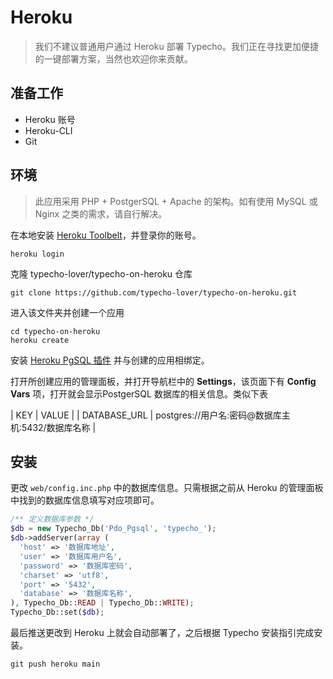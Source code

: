 # Heroku

> 我们不建议普通用户通过 Heroku 部署 Typecho。我们正在寻找更加便捷的一键部署方案，当然也欢迎你来贡献。

## 准备工作

- Heroku 账号
- Heroku-CLI
- Git

## 环境

> 此应用采用 PHP + PostgerSQL + Apache 的架构。如有使用 MySQL 或 Nginx 之类的需求，请自行解决。

在本地安装 [Heroku Toolbelt](https://toolbelt.heroku.com/)，并登录你的账号。

``` shell
heroku login
```

克隆 typecho-lover/typecho-on-heroku 仓库

``` shell
git clone https://github.com/typecho-lover/typecho-on-heroku.git
```

进入该文件夹并创建一个应用

``` shell
cd typecho-on-heroku
heroku create
```

安装 [Heroku PgSQL 插件](https://elements.heroku.com/addons/heroku-postgresql) 并与创建的应用相绑定。

打开所创建应用的管理面板，并打开导航栏中的 **Settings**，该页面下有 **Config Vars** 项，打开就会显示PostgerSQL 数据库的相关信息。类似下表

| KEY | VALUE |
| DATABASE_URL | postgres://用户名:密码@数据库主机:5432/数据库名称 |

## 安装

更改 `web/config.inc.php` 中的数据库信息。只需根据之前从 Heroku 的管理面板中找到的数据库信息填写对应项即可。

``` php
/** 定义数据库参数 */
$db = new Typecho_Db('Pdo_Pgsql', 'typecho_');
$db->addServer(array (
  'host' => '数据库地址',
  'user' => '数据库用户名',
  'password' => '数据库密码',
  'charset' => 'utf8',
  'port' => '5432',
  'database' => '数据库名称',
), Typecho_Db::READ | Typecho_Db::WRITE);
Typecho_Db::set($db);
```

最后推送更改到 Heroku 上就会自动部署了，之后根据 Typecho 安装指引完成安装。

```git
git push heroku main
```
